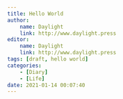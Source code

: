 ```yaml
---
title: Hello World
author:
    name: Daylight
    link: http://www.daylight.press
editor:
    name: Daylight
    link: http://www.daylight.press
tags: [draft, hello world]
categories:
    - [Diary]
    - [Life]
date: 2021-01-14 00:07:40
---
```

